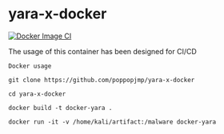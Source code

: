 # yara-x-docker
[![Docker Image CI](https://github.com/poppopjmp/yara-x-docker/actions/workflows/docker-image.yml/badge.svg)](https://github.com/poppopjmp/yara-x-docker/actions/workflows/docker-image.yml)


The usage of this container has been designed for CI/CD

```
Docker usage

git clone https://github.com/poppopjmp/yara-x-docker 

cd yara-x-docker

docker build -t docker-yara . 

docker run -it -v /home/kali/artifact:/malware docker-yara

```
